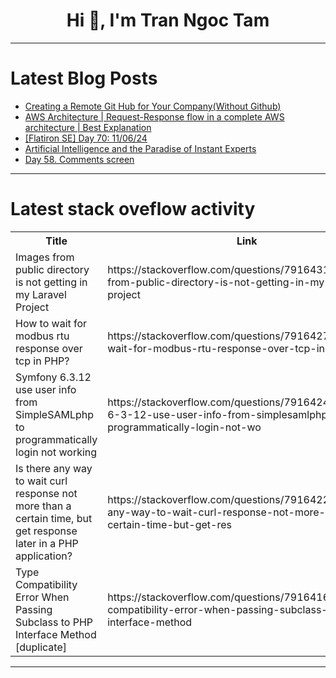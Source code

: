 <h1 align="center">Hi 👋, I'm Tran Ngoc Tam</h1>

---

# Latest Blog Posts 
<!-- BLOG-POST-LIST:START -->
- [Creating a Remote Git Hub for Your Company&lpar;Without Github&rpar;](https://dev.to/pullreview/creating-a-remote-git-hub-for-your-companywithout-github-1fdb)
- [AWS Architecture | Request-Response flow in a complete AWS architecture | Best Explanation](https://dev.to/mrcaption49/aws-architecture-request-response-flow-in-a-complete-aws-architecture-best-explanation-2nh0)
- [[Flatiron SE] Day 70: 11/06/24](https://dev.to/mrdrfeesh/flatiron-se-day-70-110624-459i)
- [Artificial Intelligence and the Paradise of Instant Experts](https://dev.to/lucianoprado/artificial-intelligence-and-the-paradise-of-instant-experts-3g77)
- [Day 58. Comments screen](https://dev.to/kiolk/day-58-comments-screen-4fa)
<!-- BLOG-POST-LIST:END -->

---

# Latest stack oveflow activity
<table>
  <tr><th>Title</th><th>Link</th></tr>
  <!-- STACKOVERFLOW:START --><tr><td>Images from public directory is not getting in my Laravel Project</td><td>https://stackoverflow.com/questions/79164311/images-from-public-directory-is-not-getting-in-my-laravel-project</td></tr><tr><td>How to wait for modbus rtu response over tcp in PHP?</td><td>https://stackoverflow.com/questions/79164274/how-to-wait-for-modbus-rtu-response-over-tcp-in-php</td></tr><tr><td>Symfony 6.3.12 use user info from SimpleSAMLphp to programmatically login not working</td><td>https://stackoverflow.com/questions/79164242/symfony-6-3-12-use-user-info-from-simplesamlphp-to-programmatically-login-not-wo</td></tr><tr><td>Is there any way to wait curl response not more than a certain time, but get response later in a PHP application?</td><td>https://stackoverflow.com/questions/79164224/is-there-any-way-to-wait-curl-response-not-more-than-a-certain-time-but-get-res</td></tr><tr><td>Type Compatibility Error When Passing Subclass to PHP Interface Method [duplicate]</td><td>https://stackoverflow.com/questions/79164160/type-compatibility-error-when-passing-subclass-to-php-interface-method</td></tr><!-- STACKOVERFLOW:END -->
</table>

---



